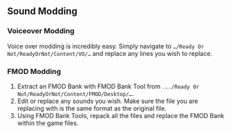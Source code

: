## Sound Modding

### Voiceover Modding  
Voice over modding is incredibly easy. Simply navigate to `…/Ready Or Not/ReadyOrNot/Content/VO/…` and replace any lines you wish to replace.

### FMOD Modding
1. Extract an FMOD Bank with FMOD Bank Tool from `.../Ready Or Not/ReadyOrNot/Content/FMOD/Desktop/…`.
2. Edit or replace any sounds you wish. Make sure the file you are replacing with is the same format as the original file.
3. Using FMOD Bank Tools, repack all the files and replace the FMOD Bank within the game files.
